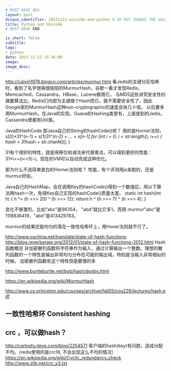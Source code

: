```yaml
---
# MUST HAVE BEG
layout: post
disqus_identifier: 20151222-unicode-and-python # DO NOT CHANGE THE VALUE ONCE SET
title: Python and Unicode
# MUST HAVE END

is_short: false
subtitle:
tags: 
- python
date: 2015-12-22 15:36:00
image: 
image_desc: 
---
```



<!--more-->



http://calvin1978.blogcn.com/articles/murmur.html
看Jedis的主键分区哈希时，看到了名字很萌很陌陌的MurmurHash，谷歌一看才发现Redis，Memcached，Cassandra，HBase，Lucene都用它。
与MD5这些讲究安全性的摘要算法比，Redis们内部为主键做个Hash而已，就不需要安全性了，因此Google家的MurmurHash这种non-cryptographic的速度会快几十倍。
以后要多用MurmurHash。在Java的实现，Guava的Hashing类里有，上面提到的Jedis，Cassandra里都有Util类。

Java的HashCode
那Java自己的String的hashCode()呢？ 用的是Horner法则， s[0]*31^(n-1) + s[1]*31^(n-2) + ... + s[n-1]
for (int i = 0; i < str.length(); i++) { 
hash = 31*hash + str.charAt[i]; 
}

31有个很好的特性，就是用移位和减法来代替乘法，可以得到更好的性能：31*i==(i<<5)-i。现在的VM可以自动完成这种优化。

那为什么不选简单直白的Horner法则呢？
性能，有个评测用js来跑的，还是murmur好些。

Java自己的HashMap，会在调用Key的hashCode()得到一个数值后，用以下算法再hash一次，免得Key自己实现的hashCode()质量太差。
static int hash(int h) {
h ^= (h >>> 20) ^ (h >>> 12);
return h ^ (h >>> 7) ^ (h >>> 4);
}

变化不够激烈，比如"abc"是96354， "abd"就比它多1。而用 murmur"abc"是1118836419，"abd"是413429783。

murmur的结果还能均匀的落在一致性哈希环上，用Honer法则就不行了。




http://www.oschina.net/translate/state-of-hash-functions
http://blog.reverberate.org/2012/01/state-of-hash-functions-2012.html
Hash 函数概览
非加密散列函数将字符串作为输入，通过计算输出一个整数。理想的散列函数的一个特性是输出非常均匀分布在可能的输出域，特别是当输入非常相似的时候。
加密散列函数有这个特性但是要慢的多


http://www.burtleburtle.net/bob/hash/doobs.html

https://en.wikipedia.org/wiki/MurmurHash

http://www.cs.princeton.edu/courses/archive/fall05/cos226/lectures/hash.pdf





## 一致性哈希环  Consistent hashing

## crc ，可以做hash？
http://carlosfu.iteye.com/blog/2254571
客户端的hash(key)有问题，造成分配不均。（redis使用的是crc16, 不会出现这么不均的情况）
https://en.wikipedia.org/wiki/Cyclic_redundancy_check
http://www.zlib.net/crc_v3.txt







